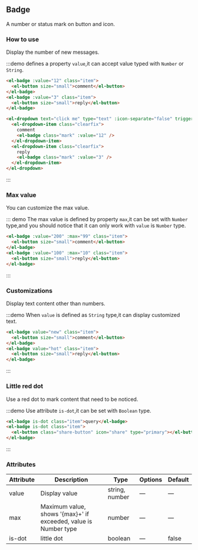 <style>
  .demo-badge.demo-box .el-dropdown {
    vertical-align: middle;
  }
</style>

## Badge

A number or status mark on button and icon.

### How to use

Display the number of new messages.

:::demo defines a property `value`,it can accept value typed with `Number` or `String`.

```html
<el-badge :value="12" class="item">
  <el-button size="small">comment</el-button>
</el-badge>
<el-badge :value="3" class="item">
  <el-button size="small">reply</el-button>
</el-badge>

<el-dropdown text="click me" type="text" :icon-separate="false" trigger="click">
  <el-dropdown-item class="clearfix">
    comment
    <el-badge class="mark" :value="12" />
  </el-dropdown-item>
  <el-dropdown-item class="clearfix">
    reply
    <el-badge class="mark" :value="3" />
  </el-dropdown-item>
</el-dropdown>
```
:::

### Max value

You can customize the max value.

::: demo The max value is defined by property `max`,it can be set with `Number` type,and you should notice that it can only work with `value` is `Number` type.

```html
<el-badge :value="200" :max="99" class="item">
  <el-button size="small">comment</el-button>
</el-badge>
<el-badge :value="100" :max="10" class="item">
  <el-button size="small">reply</el-button>
</el-badge>
```
:::

### Customizations

Display text content other than numbers.

:::demo When `value` is defined as `String` type,it can display customized text.

```html
<el-badge value="new" class="item">
  <el-button size="small">comment</el-button>
</el-badge>
<el-badge value="hot" class="item">
  <el-button size="small">reply</el-button>
</el-badge>
```
:::

### Little red dot

Use a red dot to mark content that need to be noticed.

:::demo Use attribute `is-dot`,it can be set with `Boolean` type.

```html
<el-badge is-dot class="item">query</el-badge>
<el-badge is-dot class="item">
  <el-button class="share-button" icon="share" type="primary"></el-button>
</el-badge>
```
:::

<style scoped>
  .share-button {
    width: 36px;
    padding: 10px;
  }

  .mark {
    margin-top: 8px;
    line-height: 1;
    float: right;
  }

  .clearfix {
    @utils-clearfix;
  }

  .item {
    margin-right: 40px;
  }
</style>

### Attributes
| Attribute          | Description            | Type            | Options                 | Default   |
|-------------  |---------------- |---------------- |---------------------- |-------- |
| value          | Display value      | string, number          |          —             |    —     |
| max          |  Maximum value, shows '{max}+' if exceeded,  value is Number type   | number  |         —              |     —    |
| is-dot       | little dot    | boolean  |  —  |  false |